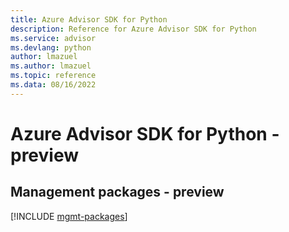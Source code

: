 ```yaml
---
title: Azure Advisor SDK for Python
description: Reference for Azure Advisor SDK for Python
ms.service: advisor
ms.devlang: python
author: lmazuel
ms.author: lmazuel
ms.topic: reference
ms.data: 08/16/2022
---
```

# Azure Advisor SDK for Python - preview

## Management packages - preview
[!INCLUDE [mgmt-packages](advisor-mgmt-index.md)]